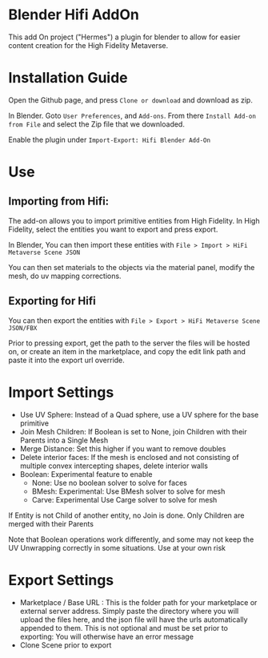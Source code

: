# Blender Hifi AddOn

This add On project ("Hermes") a plugin for blender to allow for easier content creation for the High Fidelity Metaverse.


# Installation Guide

Open the Github page, and press `Clone or download` and download as zip.

In Blender. Goto `User Preferences`, and `Add-ons`. From there `Install Add-on from File` and select the Zip file that we downloaded.

Enable the plugin under `Import-Export: Hifi Blender Add-On`


# Use


## Importing from Hifi:
The add-on allows you to import primitive entities from High Fidelity. In High Fidelity,  select the entities you want to export and press export. 

In Blender, You can then import these entities with `File > Import > HiFi Metaverse Scene JSON`

You can then set materials to the objects via the material panel, modify the mesh, do uv mapping corrections.


## Exporting for Hifi
You can then export the entities with `File > Export > HiFi Metaverse Scene JSON/FBX`

Prior to pressing export, get the path to the server the files will be hosted on, or create an item in the marketplace, and copy the edit link path and paste it into the export url override.

# Import Settings

- Use UV Sphere: Instead of a Quad sphere, use a UV sphere for the base primitive
- Join Mesh Children: If Boolean is set to None, join Children with their Parents into a Single Mesh
- Merge Distance: Set this higher if you want to remove doubles
- Delete interior faces: If the mesh is enclosed and not consisting of multiple convex intercepting shapes, delete interior walls 
- Boolean: Experimental feature to enable
    - None: Use no boolean solver to solve for faces
    - BMesh: Experimental: Use BMesh solver to solve for mesh
    - Carve: Experimental Use Carge solver to solve for mesh

If Entity is not Child of another entity, no Join is done. Only Children are merged with their Parents

Note that Boolean operations work differently, and some may not keep the UV Unwrapping correctly in some situations. Use at your own risk
# Export Settings

- Marketplace / Base URL : This is the folder path for your marketplace or external server address. Simply paste the directory where you will upload the files here, and the json file will have the urls automatically appended to them. This is not optional and must be set prior to exporting: You will otherwise have an error message
- Clone Scene prior to export

